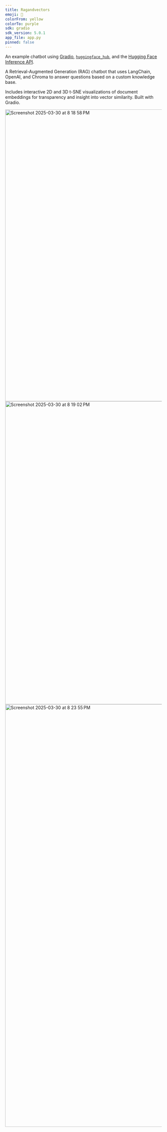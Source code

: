 ```yaml
---
title: Ragandvectors
emoji: 💬
colorFrom: yellow
colorTo: purple
sdk: gradio
sdk_version: 5.0.1
app_file: app.py
pinned: false
---
```


An example chatbot using [Gradio](https://gradio.app), [`huggingface_hub`](https://huggingface.co/docs/huggingface_hub/v0.22.2/en/index), and the [Hugging Face Inference API](https://huggingface.co/docs/api-inference/index).

A Retrieval-Augmented Generation (RAG) chatbot that uses LangChain, OpenAI, and Chroma to answer questions based on a custom knowledge base.

Includes interactive 2D and 3D t-SNE visualizations of document embeddings for transparency and insight into vector similarity. Built with Gradio.





<img width="935" alt="Screenshot 2025-03-30 at 8 18 58 PM" src="https://github.com/user-attachments/assets/5e82bb2c-2803-42a9-b14f-19424aa55e5e" />

<img width="971" alt="Screenshot 2025-03-30 at 8 19 02 PM" src="https://github.com/user-attachments/assets/bc46af48-a62b-4df8-9edf-5152a1d4b0e4" />

<img width="1354" alt="Screenshot 2025-03-30 at 8 23 55 PM" src="https://github.com/user-attachments/assets/8c0dc09f-c792-4826-8fd2-6d1b92bc6fd8" />


